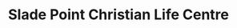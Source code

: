 ---
title: "Slade Point Christian Life Centre"
denomination: "Australia Christian Churches"
leader: ""
address: ""
suburb: ""
address-hint: ""
mailing: ""
phone: ""
email: ""
website: ""
services:
office-hours:
coordinates: 
  longitude: 149.21761200000003
  latitude: -21.07637
---
